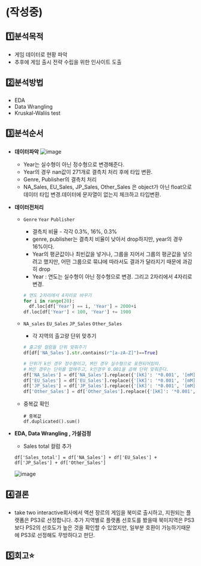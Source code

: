 # (작성중)

## 1️⃣분석목적

- 게임 데이터로 현황 파악
- 추후에 게임 출시 전략 수립을 위한 인사이트 도출

## 2️⃣분석방법

- EDA
- Data Wrangling
- Kruskal-Waliis test


## 3️⃣분석순서

- **데이터파악**
    ![image](https://user-images.githubusercontent.com/23291338/210584485-30478818-5a80-4f0a-8d98-36065f47a844.png)
    
    - Year는 실수형이 아닌 정수형으로 변경해준다.
    - Year의 경우 nan값이 271개로 결측치 처리 후에 타입 변환.
    - Genre, Publisher의 결측치 처리
    - NA_Sales, EU_Sales, JP_Sales, Other_Sales 은 object가 아닌 float으로 데이터 타입 변경.데이터에 문자열이 없는지 체크하고 타입변환.
    
- **데이터전처리**
    - `Genre` `Year` `Publisher`
        - 결측치 비율 - 각각 0.3%, 16%, 0.3%
        - genre, publisher는 결측치 비율이 낮아서 drop하지만, year의 경우 16%이다.
        - Year의 평균값이나 최빈값을 넣거나, 그룹을 지어서 그룹의 평균값을 넣으려고 했지만, 어떤 그룹으로 묶냐에 따라서도 결과가 달라지기 때문에 과감히 drop
        - Year : 연도는 실수형이 아닌 정수형으로 변경. 그리고 2자리에서 4자리로 변경.
            
        ```python
        # 연도 2자리에서 4자리로 바꾸기
        for i in range(20):
          df.loc[df['Year'] == i, 'Year'] = 2000+i
        df.loc[df['Year'] < 100, 'Year'] += 1900
        ```
            
    
    - `NA_sales` `EU_Sales` `JP_Sales` `Other_Sales`
        - 각 지역의 출고량 단위 맞추기
        
        ```python
        # 출고량 컬럼들 단위 맞춰주기
        df[df['NA_Sales'].str.contains(r"[a-zA-Z]")==True]
        
        # 단위가 k인 경우 정수형이고, M인 경우 실수형으로 표현되어있따. 
        # M인 경우는 단위를 없애주고, k인경우 0.001을 곱해 단위 맞춰준다.
        df['NA_Sales'] = df['NA_Sales'].replace({'[kK]': '*0.001', '[mM]': ''}, regex=True).map(pd.eval).astype(float)
        df['EU_Sales'] = df['EU_Sales'].replace({'[kK]': '*0.001', '[mM]': ''}, regex=True).map(pd.eval).astype(float)
        df['JP_Sales'] = df['JP_Sales'].replace({'[kK]': '*0.001', '[mM]': ''}, regex=True).map(pd.eval).astype(float)
        df['Other_Sales'] = df['Other_Sales'].replace({'[kK]': '*0.001', '[mM]': ''}, regex=True).map(pd.eval).astype(float)
        ```
        
    - 중복값 확인
      ```
      # 중복값
      df.duplicated().sum()
      ```
- **EDA, Data Wrangling , 가설검정**
    - Sales total 컬럼 추가
    ```
    df['Sales_total'] = df['NA_Sales'] + df['EU_Sales'] + df['JP_Sales'] + df['Other_Sales']
    ```
    ![image](https://user-images.githubusercontent.com/23291338/210585560-660ea8da-400f-4a68-b48d-4d8d06b46098.png)



## 4️⃣결론

- take two interactive회사에서 액션 장르의 게임을 북미로 출시하고, 지원되는 플랫폼은 PS3로 선정합니다. 추가 지역별로 플랫폼 선호도를 봤을때 북미지역은 PS3보다 PS2의 선호도가 높은 것을 확인할 수 있었지만, 일부분 호환이 가능하기때문에 PS3로 선정해도 무방하다고 판단.

## 5️⃣회고⭐
